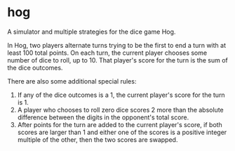 # hog
A simulator and multiple strategies for the dice game Hog.

In Hog, two players alternate turns trying to be the first to end a turn with at least 100 total points. 
On each turn, the current player chooses some number of dice to roll, up to 10. 
That player's score for the turn is the sum of the dice outcomes.

There are also some additional special rules:
1. If any of the dice outcomes is a 1, the current player's score for the turn is 1.
2. A player who chooses to roll zero dice scores 2 more than the absolute difference between the digits in the opponent's total score.
3. After points for the turn are added to the current player's score, if both scores are larger than 1 and either one of the scores 
   is a positive integer multiple of the other, then the two scores are swapped.
